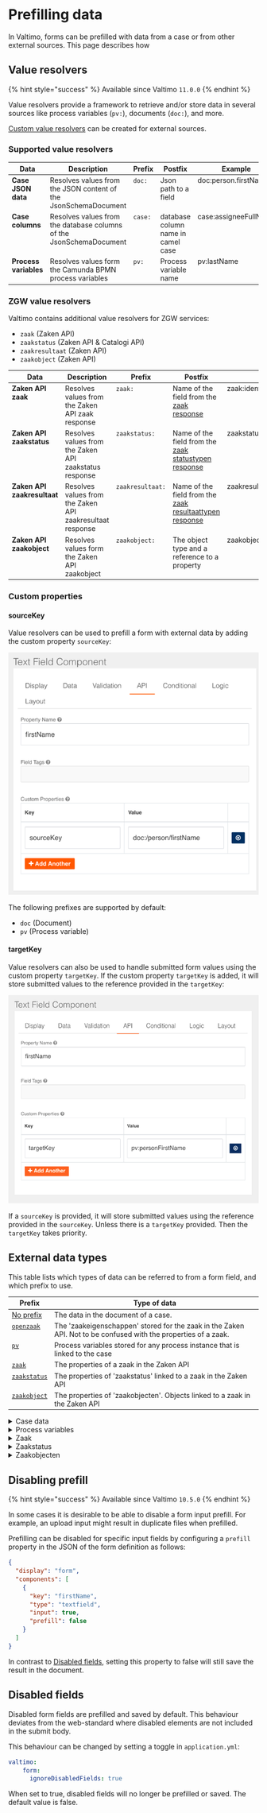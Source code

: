 # Prefilling data

In Valtimo, forms can be prefilled with data from a case or from other external sources. This page describes how

## Value resolvers

{% hint style="success" %}
Available since Valtimo `11.0.0`
{% endhint %}

Value resolvers provide a framework to retrieve and/or store data in several sources like process variables (`pv:`), documents (`doc:`), and more.

[Custom value resolvers](forms/custom-value-resolvers.md) can be created for external sources.

### Supported value resolvers

<table data-full-width="false"><thead><tr><th valign="top">Data</th><th valign="top">Description</th><th valign="top">Prefix</th><th valign="top">Postfix</th><th valign="top">Example</th></tr></thead><tbody><tr><td valign="top"><strong>Case JSON data</strong></td><td valign="top">Resolves values from the JSON content of the JsonSchemaDocument</td><td valign="top"><code>doc:</code></td><td valign="top">Json path to a field</td><td valign="top">doc:person.firstName</td></tr><tr><td valign="top"><strong>Case columns</strong></td><td valign="top">Resolves values from the database columns of the JsonSchemaDocument</td><td valign="top"><code>case:</code></td><td valign="top">database column name in camel case</td><td valign="top">case:assigneeFullName</td></tr><tr><td valign="top"><strong>Process variables</strong></td><td valign="top">Resolves values form the Camunda BPMN process variables</td><td valign="top"><code>pv:</code></td><td valign="top">Process variable name</td><td valign="top">pv:lastName</td></tr></tbody></table>

### ZGW value resolvers

Valtimo contains additional value resolvers for ZGW services:

* `zaak` (Zaken API)
* `zaakstatus` (Zaken API & Catalogi API)
* `zaakresultaat` (Zaken API)
* `zaakobject` (Zaken API)

<table><thead><tr><th valign="top">Data</th><th valign="top">Description</th><th valign="top">Prefix</th><th valign="top">Postfix</th><th valign="top">Example</th></tr></thead><tbody><tr><td valign="top"><strong>Zaken API zaak</strong></td><td valign="top">Resolves values from the Zaken API zaak response</td><td valign="top"><code>zaak:</code></td><td valign="top">Name of the field from the <a href="https://redocly.github.io/redoc/?url=https://raw.githubusercontent.com/VNG-Realisatie/zaken-api/master/src/openapi.yaml#tag/zaken/operation/zaak_create">zaak response</a></td><td valign="top">zaak:identificatie</td></tr><tr><td valign="top"><strong>Zaken API zaakstatus</strong></td><td valign="top">Resolves values from the Zaken API zaakstatus response</td><td valign="top"><code>zaakstatus:</code></td><td valign="top">Name of the field from the <a href="https://redocly.github.io/redoc/?url=https://raw.githubusercontent.com/VNG-Realisatie/catalogi-api/master/src/openapi.yaml#tag/statustypen/operation/statustype_retrieve">zaak statustypen response</a></td><td valign="top">zaakstatus:omschrijvingGeneriek</td></tr><tr><td valign="top"><strong>Zaken API zaakresultaat</strong></td><td valign="top">Resolves values from the Zaken API zaakresultaat response</td><td valign="top"><code>zaakresultaat:</code></td><td valign="top">Name of the field from the <a href="https://redocly.github.io/redoc/?url=https://raw.githubusercontent.com/VNG-Realisatie/catalogi-api/master/src/openapi.yaml#tag/resultaattypen/operation/resultaattype_retrieve">zaak resultaattypen response</a></td><td valign="top">zaakresultaat:omschrijving</td></tr><tr><td valign="top"><strong>Zaken API zaakobject</strong></td><td valign="top">Resolves values form the Zaken API zaakobject</td><td valign="top"><code>zaakobject:</code></td><td valign="top">The object type and a reference to a property</td><td valign="top">zaakobject:profile:/person/firstName</td></tr></tbody></table>

### Custom properties

#### sourceKey

Value resolvers can be used to prefill a form with external data by adding the custom property `sourceKey`:

![Configuring the sourceKey property in a form](../../../.gitbook/assets/custom_source_key_property.png)

The following prefixes are supported by default:

* `doc` (Document)
* `pv` (Process variable)

#### targetKey

Value resolvers can also be used to handle submitted form values using the custom property `targetKey`. If the custom property `targetKey` is added, it will store submitted values to the reference provided in the `targetKey`:

![Configuring the targetKey property in a form](../../../.gitbook/assets/custom_target_key_property.png)

If a `sourceKey` is provided, it will store submitted values using the reference provided in the `sourceKey`. Unless there is a `targetKey` provided. Then the `targetKey` takes priority.

## External data types

This table lists which types of data can be referred to from a form field, and which prefix to use.

<table><thead><tr><th valign="top">Prefix</th><th valign="top">Type of data</th></tr></thead><tbody><tr><td valign="top"><a href="creating-forms-in-valtimo.md#case-data">No prefix</a></td><td valign="top">The data in the document of a case.</td></tr><tr><td valign="top"><a href="creating-forms-in-valtimo.md#zaakeigenschappen"><code>openzaak</code></a></td><td valign="top">The 'zaakeigenschappen' stored for the zaak in the Zaken API. Not to be confused with the properties of a zaak.</td></tr><tr><td valign="top"><a href="creating-forms-in-valtimo.md#process-variables"><code>pv</code></a></td><td valign="top">Process variables stored for any process instance that is linked to the case</td></tr><tr><td valign="top"><a href="creating-forms-in-valtimo.md#zaakobjecten"><code>zaak</code></a></td><td valign="top">The properties of a zaak in the Zaken API</td></tr><tr><td valign="top"><a href="creating-forms-in-valtimo.md#zaakobjecten"><code>zaakstatus</code></a></td><td valign="top">The properties of 'zaakstatus' linked to a zaak in the Zaken API</td></tr><tr><td valign="top"><a href="creating-forms-in-valtimo.md#zaakobjecten"><code>zaakobject</code></a></td><td valign="top">The properties of 'zaakobjecten'. Objects linked to a zaak in the Zaken API</td></tr></tbody></table>

<details>

<summary>Case data</summary>

Prefix: `doc`

Uses a reference to data from the json document that stores case data in Valtimo. The dot (`.`) can be used to access data in nested objects.

Example: `doc:/person.firstName`

</details>

<details>

<summary>Process variables</summary>

Prefix: `pv`

Accesses process variables for the case for which the form is loaded. It can access all variables of all process instances for the case.

Example: `pv:firstName`

</details>

<details>

<summary>Zaak</summary>

{% hint style="success" %}
Available since Valtimo `11.2.0`
{% endhint %}

Prefix: `zaak`

With the `zaak` prefix, all data inside a [zaak response](https://redocly.github.io/redoc/?url=https://raw.githubusercontent.com/VNG-Realisatie/zaken-api/master/src/openapi.yaml#tag/zaken/operation/zaak_create) can be used to prefill the form. Some examples:

<table><thead><tr><th valign="top">Source key</th><th valign="top">Type of data</th><th valign="top">Example</th></tr></thead><tbody><tr><td valign="top">zaak:url</td><td valign="top">A URL reference to the zaak</td><td valign="top">https://example.com/zaken/api/v1/zaken/f4086828-b0b7-4e6c-a0ac-5ca1e44c5b06</td></tr><tr><td valign="top">zaak:uuid</td><td valign="top">Zaak UUID</td><td valign="top">f4086828-b0b7-4e6c-a0ac-5ca1e44c5b06</td></tr><tr><td valign="top">zaak:identificatie</td><td valign="top">The zaak identifier</td><td valign="top">ZK2023-00001</td></tr><tr><td valign="top">zaak:startdatum</td><td valign="top">The date at which the execution of the zaak was started</td><td valign="top">2023-12-12</td></tr><tr><td valign="top">zaak:status</td><td valign="top">A URL reference to the zaak status</td><td valign="top">https://example.com/zaken/api/v1/statussen/8265450b-9a96-4948-8a0f-eb40a26f7aea</td></tr></tbody></table>

</details>

<details>

<summary>Zaakstatus</summary>

{% hint style="success" %}
Available since Valtimo `11.2.0`
{% endhint %}

Prefix: `zaakstatus`

With the `zaakstatus` prefix, all data inside a [zaak statustypen response](https://redocly.github.io/redoc/?url=https://raw.githubusercontent.com/VNG-Realisatie/catalogi-api/master/src/openapi.yaml#tag/statustypen/operation/statustype_retrieve) can be used to prefill the form. Some examples:

| Source key                      | Type of data                      | Example                                                                         |
| ------------------------------- | --------------------------------- | ------------------------------------------------------------------------------- |
| zaakstatus:url                  | A URL reference to the zaakstatus | https://example.com/zaken/api/v1/statussen/8265450b-9a96-4948-8a0f-eb40a26f7aea |
| zaakstatus:omschrijvingGeneriek | Zaak status description           | Intake finished                                                                 |
| zaakstatus:volgnummer           | The status trace number           | 2                                                                               |

</details>

<details>

<summary>Zaakobjecten</summary>

Prefix: `zaakobject`

In order to use this type the following plugins have to be configured:

* Zaken API
* Objecten API
* Objecttypen API

References a property in a Objecten API object referenced as 'zaakobject'. The field expression contains both the name of the 'objecttype' and a JSON Pointer to the property within the JSON store in the zaakobject. There can only be one object of the requested type linked to the zaak as zaakobject. If no or multiple objects are found, an exception will be thrown when loading the form. When the object is found, the JSON Pointer is used to find the property in the JSON stored in the `data` field of the object.

In order for Valtimo to find the correct object, the following needs to be configured correctly:

* A zaak is linked to the current case by using a zaak instance link
* A Zaken API configuration exists that has a base URL matching the zaak instance link URL
* A zaakobject exists in the Zaken API that links the zaak to an object in the Objects API
* An Objecten API configuration exists that has a base URL matching the object URL in the zaakobject
* An Objecttypen API configuration exists that has a base URL matching the type from the object found

Example: `zaakobject:profile:/person/firstName`

</details>

## Disabling prefill

{% hint style="success" %}
Available since Valtimo `10.5.0`
{% endhint %}

In some cases it is desirable to be able to disable a form input prefill. For example, an upload input might result in duplicate files when prefilled.

Prefilling can be disabled for specific input fields by configuring a `prefill` property in the JSON of the form definition as follows:

```json
{
  "display": "form",
  "components": [
    {
      "key": "firstName",
      "type": "textfield",
      "input": true,
      "prefill": false
    }
  ]
}
```

In contrast to [Disabled fields](creating-forms-in-valtimo.md#disabled-fields), setting this property to false will still save the result in the document.

## Disabled fields

Disabled form fields are prefilled and saved by default. This behaviour deviates from the web-standard where disabled elements are not included in the submit body.

This behaviour can be changed by setting a toggle in `application.yml`:

```yaml
valtimo:
    form:
      ignoreDisabledFields: true
```

When set to true, disabled fields will no longer be prefilled or saved. The default value is false.
